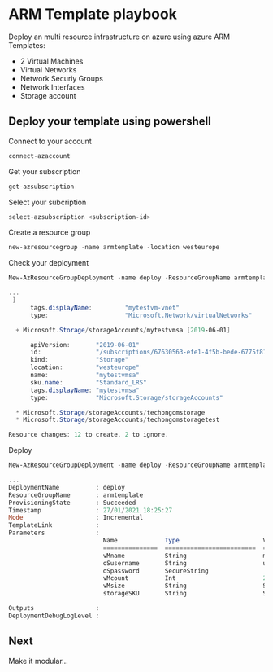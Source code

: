 # ARM Template playbook

Deploy an multi resource infrastructure on azure using azure ARM Templates:

- 2 Virtual Machines
- Virtual Networks
- Network Securiy Groups
- Network Interfaces
- Storage account

## Deploy your template using powershell

Connect to your account
```powershell
connect-azaccount
```

Get your subscription
```powershell
get-azsubscription
```

Select your subcription
```powershell
select-azsubscription <subscription-id>
```

Create a resource group
```powershell
new-azresourcegroup -name armtemplate -location westeurope
```



Check your deployment
```powershell
New-AzResourceGroupDeployment -name deploy -ResourceGroupName armtemplate -TemplateFile playbook.json -TemplateParameterFile playbook.parameters.json -whatif

...
 ]
      tags.displayName:         "mytestvm-vnet"
      type:                     "Microsoft.Network/virtualNetworks"

  + Microsoft.Storage/storageAccounts/mytestvmsa [2019-06-01]

      apiVersion:       "2019-06-01"
      id:               "/subscriptions/67630563-efe1-4f5b-bede-6775f812225d/resourceGroups/armtemplate/providers/Microsoft.Storage/storageAccounts/mytestvmsa"
      kind:             "Storage"
      location:         "westeurope"
      name:             "mytestvmsa"
      sku.name:         "Standard_LRS"
      tags.displayName: "mytestvmsa"
      type:             "Microsoft.Storage/storageAccounts"

  * Microsoft.Storage/storageAccounts/techbngomstorage
  * Microsoft.Storage/storageAccounts/techbngomstoragetest

Resource changes: 12 to create, 2 to ignore.
```

Deploy

```powershell
New-AzResourceGroupDeployment -name deploy -ResourceGroupName armtemplate -TemplateFile playbook.json -TemplateParameterFile playbook.parameters.json -verbose

...
DeploymentName          : deploy
ResourceGroupName       : armtemplate        
ProvisioningState       : Succeeded
Timestamp               : 27/01/2021 18:25:27
Mode                    : Incremental        
TemplateLink            :
Parameters              :
                          Name             Type                       Value
                          ===============  =========================  ==========
                          vMname           String                     mytestvm
                          oSusername       String                     uname
                          oSpassword       SecureString
                          vMcount          Int                        2
                          vMsize           String                     Standard_A2_v2
                          storageSKU       String                     Standard_LRS

Outputs                 :
DeploymentDebugLogLevel :

```



## Next 

Make it modular...
